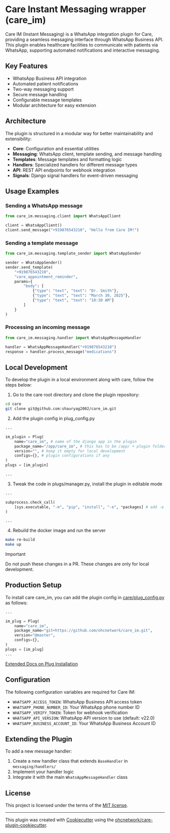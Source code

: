 # Care Instant Messaging wrapper (care_im)

Care IM (Instant Messaging) is a WhatsApp integration plugin for Care, providing a seamless messaging interface through WhatsApp Business API. This plugin enables healthcare facilities to communicate with patients via WhatsApp, supporting automated notifications and interactive messaging.

## Key Features

- WhatsApp Business API integration
- Automated patient notifications
- Two-way messaging support
- Secure message handling
- Configurable message templates
- Modular architecture for easy extension

## Architecture

The plugin is structured in a modular way for better maintainability and extensibility:

- **Core**: Configuration and essential utilities
- **Messaging**: WhatsApp client, template sending, and message handling
- **Templates**: Message templates and formatting logic
- **Handlers**: Specialized handlers for different message types
- **API**: REST API endpoints for webhook integration
- **Signals**: Django signal handlers for event-driven messaging

## Usage Examples

### Sending a WhatsApp message

```python
from care_im.messaging.client import WhatsAppClient

client = WhatsAppClient()
client.send_message("+919876543210", "Hello from Care IM!")
```

### Sending a template message

```python
from care_im.messaging.template_sender import WhatsAppSender

sender = WhatsAppSender()
sender.send_template(
    "+919876543210", 
    "care_appointment_reminder",
    params={
        "body": [
            {"type": "text", "text": "Dr. Smith"},
            {"type": "text", "text": "March 30, 2025"},
            {"type": "text", "text": "10:30 AM"}
        ]
    }
)
```

### Processing an incoming message

```python
from care_im.messaging.handler import WhatsAppMessageHandler

handler = WhatsAppMessageHandler("+919876543210")
response = handler.process_message("medications")
```

## Local Development

To develop the plugin in a local environment along with care, follow the steps below:

1. Go to the care root directory and clone the plugin repository:

```bash
cd care
git clone git@github.com:shauryag2002/care_im.git
```

2. Add the plugin config in plug_config.py

```python
...

im_plugin = Plug(
    name="care_im", # name of the django app in the plugin
    package_name="/app/care_im", # this has to be /app/ + plugin folder name
    version="", # keep it empty for local development
    configs={}, # plugin configurations if any
)
plugs = [im_plugin]

...
```

3. Tweak the code in plugs/manager.py, install the plugin in editable mode

```python
...

subprocess.check_call(
    [sys.executable, "-m", "pip", "install", "-e", *packages] # add -e flag to install in editable mode
)

...
```

4. Rebuild the docker image and run the server

```bash
make re-build
make up
```

> [!IMPORTANT]
> Do not push these changes in a PR. These changes are only for local development.

## Production Setup

To install care care_im, you can add the plugin config in [care/plug_config.py](https://github.com/ohcnetwork/care/blob/develop/plug_config.py) as follows:

```python
...

im_plug = Plug(
    name="care_im",
    package_name="git+https://github.com/ohcnetwork/care_im.git",
    version="@master",
    configs={},
)
plugs = [im_plug]
...
```

[Extended Docs on Plug Installation](https://care-be-docs.ohc.network/pluggable-apps/configuration.html)

## Configuration

The following configuration variables are required for Care IM:

- `WHATSAPP_ACCESS_TOKEN`: WhatsApp Business API access token
- `WHATSAPP_PHONE_NUMBER_ID`: Your WhatsApp phone number ID
- `WHATSAPP_VERIFY_TOKEN`: Token for webhook verification
- `WHATSAPP_API_VERSION`: WhatsApp API version to use (default: v22.0)
- `WHATSAPP_BUSINESS_ACCOUNT_ID`: Your WhatsApp Business Account ID

## Extending the Plugin

To add a new message handler:

1. Create a new handler class that extends `BaseHandler` in `messaging/handlers/`
2. Implement your handler logic
3. Integrate it with the main `WhatsAppMessageHandler` class

## License

This project is licensed under the terms of the [MIT license](LICENSE).

---

This plugin was created with [Cookiecutter](https://github.com/audreyr/cookiecutter) using the [ohcnetwork/care-plugin-cookiecutter](https://github.com/ohcnetwork/care-plugin-cookiecutter).

